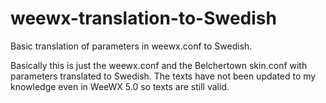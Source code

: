 # weewx-translation-to-Swedish
Basic translation of parameters in weewx.conf to Swedish. 

Basically this is just the weewx.conf and the Belchertown skin.conf with parameters translated to Swedish. The texts have not been updated to my knowledge even in WeeWX 5.0 so texts are still valid.
